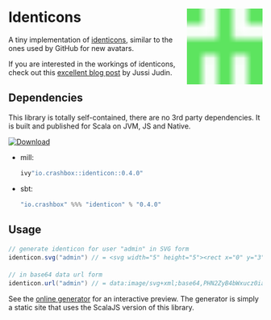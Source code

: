 # Identicons<img align="right" src="sample.svg" height="150px" style="padding-left: 20px"/>

A tiny implementation of
[identicons](https://en.wikipedia.org/wiki/Identicon), similar to the
ones used by GitHub for new avatars.

If you are interested in the workings of identicons, check out this
[excellent blog
post](https://barro.github.io/2018/02/avatars-identicons-and-hash-visualization/)
by Jussi Judin.

## Dependencies

This library is totally self-contained, there are no 3rd party
dependencies. It is built and published for Scala on JVM, JS and
Native.

[![Download](https://img.shields.io/maven-central/v/io.crashbox/identicon_2.13.svg)](http://search.maven.org/#search|ga|1|io.crashbox%20identicon-)

- mill:

  ```scala
  ivy"io.crashbox::identicon::0.4.0"
  ```

- sbt:

  ```sbt
  "io.crashbox" %%% "identicon" % "0.4.0"
  ```

## Usage

```scala
// generate identicon for user "admin" in SVG form
identicon.svg("admin") // = <svg width="5" height="5"><rect x="0" y="3" ...

// in base64 data url form
identicon.url("admin") // = data:image/svg+xml;base64,PHN2ZyB4bWxucz0iaHR0...

```

See the [online generator](https://jodersky.github.io/identicon) for an
interactive preview. The generator is simply a static site that uses
the ScalaJS version of this library.
